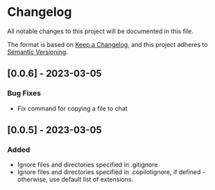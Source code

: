 # Changelog

All notable changes to this project will be documented in this file.

The format is based on [Keep a Changelog](https://keepachangelog.com/en/1.0.0/),
and this project adheres to [Semantic Versioning](https://semver.org/spec/v2.0.0.html).

## [0.0.6] - 2023-03-05

### Bug Fixes

- Fix command for copying a file to chat

## [0.0.5] - 2023-03-05

### Added

- Ignore files and directories specified in .gitignore
- Ignore files and directories specified in .copilotignore, if defined - otherwise, use default list of extensions.
